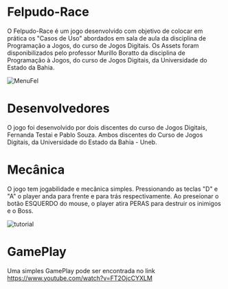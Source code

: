 # Felpudo-Race

  O Felpudo-Race é um jogo desenvolvido com objetivo de colocar em prática os "Casos de Uso" abordados em sala de aula da disciplina de Programação a Jogos, do curso de Jogos Digitais. 
Os Assets foram disponibilizados pelo professor Murillo Boratto da disciplina de Programação à Jogos, do curso de Jogos Digitais, da Universidade do Estado da Bahia. 

![MenuFel](https://github.com/user-attachments/assets/6f03e682-1cf7-44d5-ace6-841223cccfe5)

# Desenvolvedores

  O jogo foi desenvolvido por dois discentes do curso de Jogos Digitais, Fernanda Testai e Pablo Souza. Ambos discentes do Curso de Jogos Digitais, da Universidade do Estado da Bahia - Uneb.  

# Mecânica
  O jogo tem jogabilidade e mecânica simples. Pressionando as teclas "D" e "A" o player anda para frente e para trás respectivamente. Ao preseionar o botão ESQUERDO do mouse, o player atira PERAS para destruir os inimigos e o Boss. 


![tutorial](https://github.com/user-attachments/assets/0ffc561c-6291-4dae-b8cb-a82836661899)

# GamePlay
  Uma simples GamePlay pode ser encontrada no link https://www.youtube.com/watch?v=FT2OjcCYXLM 
